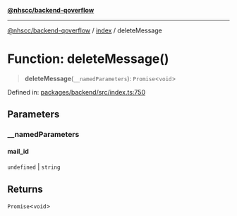 [**@nhscc/backend-qoverflow**](../../README.md)

***

[@nhscc/backend-qoverflow](../../README.md) / [index](../README.md) / deleteMessage

# Function: deleteMessage()

> **deleteMessage**(`__namedParameters`): `Promise`\<`void`\>

Defined in: [packages/backend/src/index.ts:750](https://github.com/nhscc/qoverflow.api.hscc.bdpa.org/blob/f5ce596891ef5639d9d2800df6d35c0e862108c3/packages/backend/src/index.ts#L750)

## Parameters

### \_\_namedParameters

#### mail_id

`undefined` \| `string`

## Returns

`Promise`\<`void`\>
